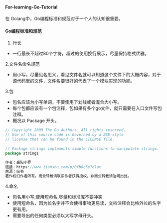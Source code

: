 #### For-learning-Go-Tutorial
在 Golang中，Go编程标准和规范对于一个人的认知很重要。


#### Go编程标准和规范

1. 行长

* 一行最长不超过80个字符，超过的使用换行展示，尽量保持格式优雅。

2.文件名命名规范

* 用小写，尽量见名思义，看见文件名就可以知道这个文件下的大概内容，对于源代码里的文件，文件名要很好的代表了一个模块实现的功能。

3.包
* 包名应该为小写单词，不要使用下划线或者混合大小写。
* 每个包都应该有一个包注释，包如果有多个go文件，就只需要在入口文件写包注释。
* 概况以 Package 开头。

```go
// Copyright 2009 The Go Authors. All rights reserved.
// Use of this source code is Governed by a BSD-style
// license that can be found in the LICENSE file.
 
// Package strings implements simple functions to manipulate strings.
package strings

作者：岳阳小罗
链接：https://www.jianshu.com/p/0fb8c5e7d1ac
來源：简书
著作权归作者所有。商业转载请联系作者获得授权，非商业转载请注明出处。
```
4.命名
* 包名用小写,使用短命名,尽量和标准库不要冲突.
* 使用短命名，因为长名字并不会使得事物更易读，文档注释会比格外长的名字更有用。
* 需要导出的任何类型必须以大写字母开头。

